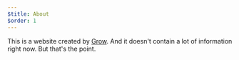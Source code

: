 ```yaml
---
$title: About
$order: 1
---
```

This is a website created by [Grow](https://grow.io). And it doesn't contain a
lot of information right now. But that's the point.
